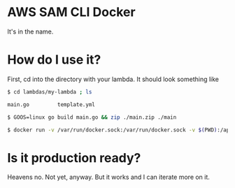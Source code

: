 # AWS SAM CLI Docker

It's in the name.

# How do I use it?

First, cd into the directory with your lambda. It should look something like
 
```bash
$ cd lambdas/my-lambda ; ls

main.go         template.yml

$ GOOS=linux go build main.go && zip ./main.zip ./main

$ docker run -v /var/run/docker.sock:/var/run/docker.sock -v $(PWD):/app aws-sam-cli-docker:0.34.0 local start-api --host=0.0.0.0
```

# Is it production ready?

Heavens no. Not yet, anyway. But it works and I can iterate more on it.
